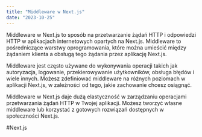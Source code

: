 ```yaml
---
title: "Middleware w Next.js"
date: "2023-10-25"
---
```


Middleware w Next.js to sposób na przetwarzanie żądań HTTP i odpowiedzi HTTP w aplikacjach internetowych opartych na Next.js. Middleware to pośredniczące warstwy oprogramowania, które można umieścić między żądaniem klienta a obsługą tego żądania przez aplikację Next.js.

Middleware jest często używane do wykonywania operacji takich jak autoryzacja, logowanie, przekierowywanie użytkowników, obsługa błędów i wiele innych. Możesz zdefiniować middleware na różnych poziomach w aplikacji Next.js, w zależności od tego, jakie zachowanie chcesz osiągnąć.

Middleware w Next.js daje dużą elastyczność w zarządzaniu operacjami przetwarzania żądań HTTP w Twojej aplikacji. Możesz tworzyć własne middleware lub korzystać z gotowych rozwiązań dostępnych w społeczności Next.js.



#Next.js
